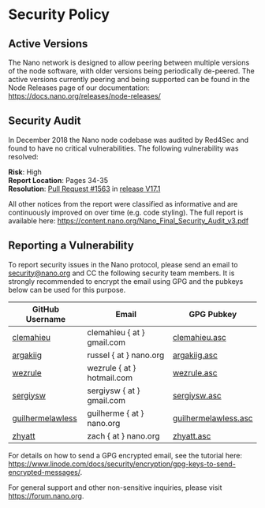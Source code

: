 # Security Policy

## Active Versions

The Nano network is designed to allow peering between multiple versions of the node software, with older versions being periodically de-peered. The active versions currently peering and being supported can be found in the Node Releases page of our documentation: https://docs.nano.org/releases/node-releases/

## Security Audit

In December 2018 the Nano node codebase was audited by Red4Sec and found to have no critical vulnerabilities. The following vulnerability was resolved:

**Risk**: High  
**Report Location**: Pages 34-35  
**Resolution**: [Pull Request #1563](https://github.com/nanocurrency/nano-node/pull/1563) in [release V17.1](https://github.com/nanocurrency/nano-node/releases/tag/V17.1)  

All other notices from the report were classified as informative and are continuously improved on over time (e.g. code styling). The full report is available here: https://content.nano.org/Nano_Final_Security_Audit_v3.pdf

## Reporting a Vulnerability

To report security issues in the Nano protocol, please send an email to security@nano.org and CC the following security team members. It is strongly recommended to encrypt the email using GPG and the pubkeys below can be used for this purpose.

| GitHub Username | Email | GPG Pubkey |
|-----------------------|--------|-----------------|
| [clemahieu](https://github.com/clemahieu) | clemahieu { at } gmail.com | [clemahieu.asc](https://github.com/nanocurrency/nano-node/blob/develop/etc/gpg/clemahieu.asc) |
| [argakiig](https://github.com/argakiig) | russel { at } nano.org | [argakiig.asc](https://github.com/nanocurrency/nano-node/blob/develop/etc/gpg/argakiig.asc) |
| [wezrule](https://github.com/wezrule) | wezrule { at } hotmail.com | [wezrule.asc](https://github.com/nanocurrency/nano-node/blob/develop/etc/gpg/wezrule.asc) |
| [sergiysw](https://github.com/sergiysw) | sergiysw { at } gmail.com | [sergiysw.asc](https://github.com/nanocurrency/nano-node/blob/develop/etc/gpg/sergiysw.asc) |
| [guilhermelawless](https://github.com/guilhermelawless) | guilherme { at } nano.org | [guilhermelawless.asc](https://github.com/nanocurrency/nano-node/blob/develop/etc/gpg/guilhermelawless.asc) |
| [zhyatt](https://github.com/zhyatt) | zach { at } nano.org | [zhyatt.asc](https://github.com/nanocurrency/nano-node/blob/develop/etc/gpg/zhyatt.asc) |

For details on how to send a GPG encrypted email, see the tutorial here: https://www.linode.com/docs/security/encryption/gpg-keys-to-send-encrypted-messages/.

For general support and other non-sensitive inquiries, please visit https://forum.nano.org.
